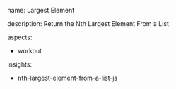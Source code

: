 name: Largest Element

description: Return the Nth Largest Element From a List

aspects:
  - workout

insights:
  - nth-largest-element-from-a-list-js
